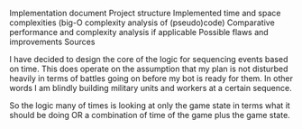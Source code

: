 Implementation document
Project structure
Implemented time and space complexities (big-O complexity analysis of (pseudo)code)
Comparative performance and complexity analysis if applicable
Possible flaws and improvements
Sources

I have decided to design the core of the logic for sequencing events based on time. This does operate on the assumption that my plan is not disturbed heavily in terms of battles going on before my bot is ready for them. In other words I am blindly building military units and workers at a certain sequence. 

So the logic many of times is looking at only the game state in terms what it should be doing OR a combination of time of the game plus the game state. 



